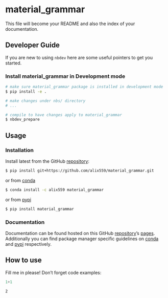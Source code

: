 # material_grammar


<!-- WARNING: THIS FILE WAS AUTOGENERATED! DO NOT EDIT! -->

This file will become your README and also the index of your
documentation.

## Developer Guide

If you are new to using `nbdev` here are some useful pointers to get you
started.

### Install material_grammar in Development mode

``` sh
# make sure material_grammar package is installed in development mode
$ pip install -e .

# make changes under nbs/ directory
# ...

# compile to have changes apply to material_grammar
$ nbdev_prepare
```

## Usage

### Installation

Install latest from the GitHub
[repository](https://github.com/alix559/material_grammar):

``` sh
$ pip install git+https://github.com/alix559/material_grammar.git
```

or from [conda](https://anaconda.org/alix559/material_grammar)

``` sh
$ conda install -c alix559 material_grammar
```

or from [pypi](https://pypi.org/project/material_grammar/)

``` sh
$ pip install material_grammar
```

### Documentation

Documentation can be found hosted on this GitHub
[repository](https://github.com/alix559/material_grammar)’s
[pages](https://alix559.github.io/material_grammar/). Additionally you
can find package manager specific guidelines on
[conda](https://anaconda.org/alix559/material_grammar) and
[pypi](https://pypi.org/project/material_grammar/) respectively.

## How to use

Fill me in please! Don’t forget code examples:

``` python
1+1
```

    2
